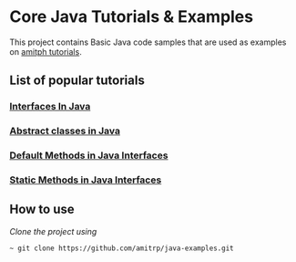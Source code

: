 # Core Java Tutorials & Examples
This project contains Basic Java code samples that are used as examples on [amitph tutorials](https://www.amitph.com/).

## List of popular tutorials

### [Interfaces In Java](https://www.amitph.com/java-interface/)

### [Abstract classes in Java](https://www.amitph.com/java-abstract-class/ )

### [Default Methods in Java Interfaces](https://www.amitph.com/java-interface-default-methods/ )

### [Static Methods in Java Interfaces](https://www.amitph.com/java-interface-static-methods/)


## How to use
*Clone the project using*
```
~ git clone https://github.com/amitrp/java-examples.git
```